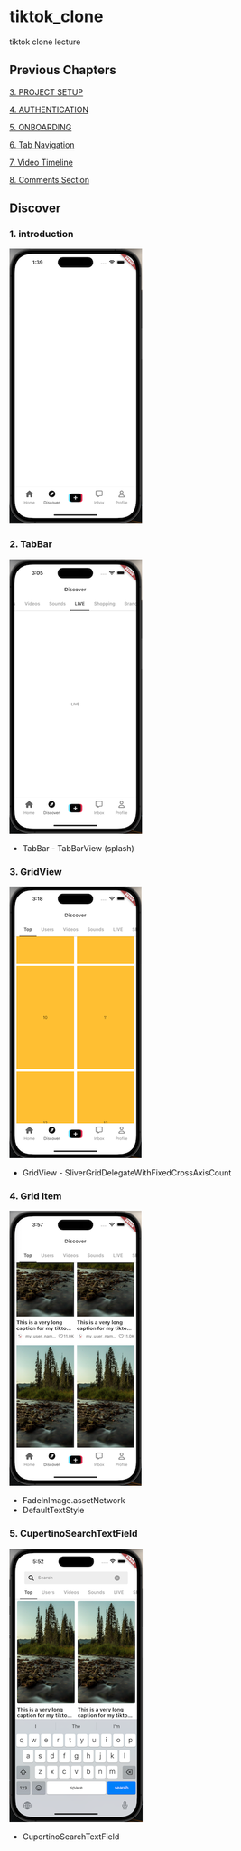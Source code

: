 # tiktok_clone

tiktok clone lecture

## Previous Chapters
[3. PROJECT SETUP](https://github.com/yuriyaya/tiktok_clone/tree/ch3)

[4. AUTHENTICATION](https://github.com/yuriyaya/tiktok_clone/tree/ch4)

[5. ONBOARDING](https://github.com/yuriyaya/tiktok_clone/tree/ch5)

[6. Tab Navigation](https://github.com/yuriyaya/tiktok_clone/tree/ch6)

[7. Video Timeline](https://github.com/yuriyaya/tiktok_clone/tree/ch7)

[8. Comments Section](https://github.com/yuriyaya/tiktok_clone/tree/ch8)
## Discover
### 1. introduction
![ch9_1](./doc/img/ch9_1.png)

### 2. TabBar
![ch9_2](./doc/img/ch9_2.png)
* TabBar - TabBarView (splash)

### 3. GridView
![ch9_3](./doc/img/ch9_3.png)
* GridView - SliverGridDelegateWithFixedCrossAxisCount

### 4. Grid Item
![ch9_4](./doc/img/ch9_4.png)
* FadeInImage.assetNetwork
* DefaultTextStyle

### 5. CupertinoSearchTextField
![ch9_5](./doc/img/ch9_5.png)
* CupertinoSearchTextField
